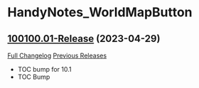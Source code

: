 # HandyNotes_WorldMapButton

## [100100.01-Release](https://github.com/fubaWoW/HandyNotes_WorldMapButton/tree/100100.01-Release) (2023-04-29)
[Full Changelog](https://github.com/fubaWoW/HandyNotes_WorldMapButton/compare/100005.02-Release...100100.01-Release) [Previous Releases](https://github.com/fubaWoW/HandyNotes_WorldMapButton/releases)

- TOC bump for 10.1  
- TOC Bump  
